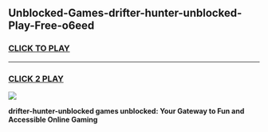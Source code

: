 
## Unblocked-Games-drifter-hunter-unblocked-Play-Free-o6eed
<h3>
<a href="https://premium76.site?title=drifter-hunter-unblocked&ref=12A">CLICK TO PLAY</a></h3>
<hr>

<h3>
<a href="https://premium76.site?title=drifter-hunter-unblocked&ref=12A">CLICK 2 PLAY</a>
  
</h3>

<a href="https://premium76.site?title=drifter-hunter-unblocked&ref=12A"><img src="https://clearcache.store/games.png"></a>


**drifter-hunter-unblocked games unblocked: Your Gateway to Fun and Accessible Online Gaming**
